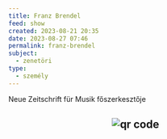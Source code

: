 ```yaml
---
title: Franz Brendel
feed: show
created: 2023-08-21 20:35
date: 2023-08-27 07:46
permalink: franz-brendel
subject:
  - zenetöri
type:
  - személy
---
```


Neue Zeitschrift für Musik főszerkesztője



## <p style="text-align: center;"><img src="https://chart.googleapis.com/chart?cht=qr&chl=https://notes.andrasdenes.com/franz-brendel&chs=180x180&choe=UTF-8&chld=L|2" alt="qr code"></p>

